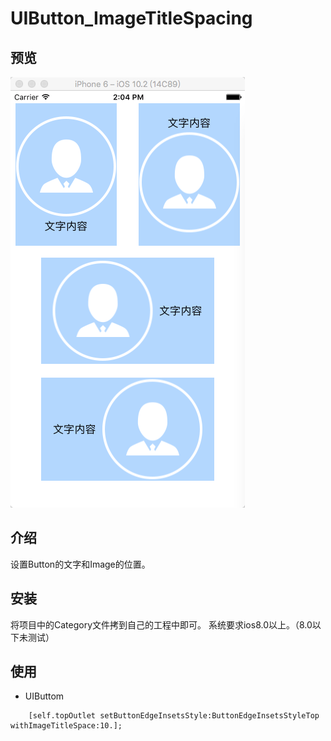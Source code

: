 # UIButton_ImageTitleSpacing
## 预览
![UIButton_ImageTitleSpacing](demo.png)

## 介绍
设置Button的文字和Image的位置。

## 安装 
将项目中的Category文件拷到自己的工程中即可。
系统要求ios8.0以上。（8.0以下未测试）
## 使用 
- UIButtom

```
    [self.topOutlet setButtonEdgeInsetsStyle:ButtonEdgeInsetsStyleTop withImageTitleSpace:10.];
```    


